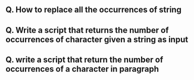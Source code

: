 ## Q. How to replace all the occurrences of string
## Q. Write a script that returns the number of occurrences of character given a string as input
## Q. write a script that return the number of occurrences of a character in paragraph